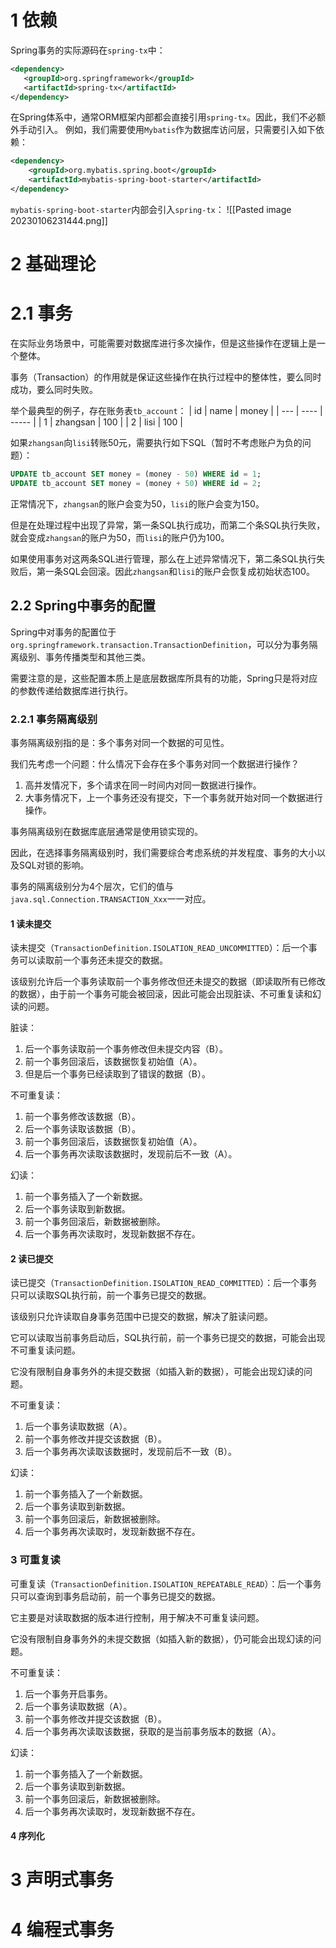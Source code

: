 # 1 依赖
Spring事务的实际源码在`spring-tx`中：
```xml
<dependency>
   <groupId>org.springframework</groupId>
   <artifactId>spring-tx</artifactId>
</dependency>
```

在Spring体系中，通常ORM框架内部都会直接引用`spring-tx`。因此，我们不必额外手动引入。
例如，我们需要使用`Mybatis`作为数据库访问层，只需要引入如下依赖：
```xml
<dependency>  
    <groupId>org.mybatis.spring.boot</groupId>  
    <artifactId>mybatis-spring-boot-starter</artifactId>
</dependency>
```

`mybatis-spring-boot-starter`内部会引入`spring-tx`： 
![[Pasted image 20230106231444.png]]
# 2 基础理论
# 2.1 事务
在实际业务场景中，可能需要对数据库进行多次操作，但是这些操作在逻辑上是一个整体。

事务（Transaction）的作用就是保证这些操作在执行过程中的整体性，要么同时成功，要么同时失败。

举个最典型的例子，存在账务表`tb_account`：
| id  | name | money |
| --- | ---- | ----- |
| 1   | zhangsan | 100   |
| 2   | lisi | 100      |

如果`zhangsan`向`lisi`转账50元，需要执行如下SQL（暂时不考虑账户为负的问题）：
```sql
UPDATE tb_account SET money = (money - 50) WHERE id = 1;
UPDATE tb_account SET money = (money + 50) WHERE id = 2;
```

正常情况下，`zhangsan`的账户会变为50，`lisi`的账户会变为150。

但是在处理过程中出现了异常，第一条SQL执行成功，而第二个条SQL执行失败，就会变成`zhangsan`的账户为50，而`lisi`的账户仍为100。

如果使用事务对这两条SQL进行管理，那么在上述异常情况下，第二条SQL执行失败后，第一条SQL会回滚。因此`zhangsan`和`lisi`的账户会恢复成初始状态100。
## 2.2 Spring中事务的配置
Spring中对事务的配置位于`org.springframework.transaction.TransactionDefinition`，可以分为事务隔离级别、事务传播类型和其他三类。

需要注意的是，这些配置本质上是底层数据库所具有的功能，Spring只是将对应的参数传递给数据库进行执行。
### 2.2.1 事务隔离级别
事务隔离级别指的是：多个事务对同一个数据的可见性。

我们先考虑一个问题：什么情况下会存在多个事务对同一个数据进行操作？
1. 高并发情况下，多个请求在同一时间内对同一数据进行操作。
2. 大事务情况下，上一个事务还没有提交，下一个事务就开始对同一个数据进行操作。

事务隔离级别在数据库底层通常是使用锁实现的。

因此，在选择事务隔离级别时，我们需要综合考虑系统的并发程度、事务的大小以及SQL对锁的影响。

事务的隔离级别分为4个层次，它们的值与`java.sql.Connection.TRANSACTION_Xxx`一一对应。

#### 1 读未提交
读未提交（`TransactionDefinition.ISOLATION_READ_UNCOMMITTED`）：后一个事务可以读取前一个事务还未提交的数据。

该级别允许后一个事务读取前一个事务修改但还未提交的数据（即读取所有已修改的数据），由于前一个事务可能会被回滚，因此可能会出现脏读、不可重复读和幻读的问题。

脏读：
1. 后一个事务读取前一个事务修改但未提交内容（B）。
2. 前一个事务回滚后，该数据恢复初始值（A）。
3. 但是后一个事务已经读取到了错误的数据（B）。

不可重复读：
1. 前一个事务修改该数据（B）。
2. 后一个事务读取该数据（B）。
3. 前一个事务回滚后，该数据恢复初始值（A）。
4. 后一个事务再次读取该数据时，发现前后不一致（A）。

幻读：
1. 前一个事务插入了一个新数据。
2. 后一个事务读取到新数据。
3. 前一个事务回滚后，新数据被删除。
4. 后一个事务再次读取时，发现新数据不存在。

#### 2 读已提交
读已提交（`TransactionDefinition.ISOLATION_READ_COMMITTED`）：后一个事务只可以读取SQL执行前，前一个事务已提交的数据。

该级别只允许读取自身事务范围中已提交的数据，解决了脏读问题。

它可以读取当前事务启动后，SQL执行前，前一个事务已提交的数据，可能会出现不可重复读问题。

它没有限制自身事务外的未提交数据（如插入新的数据），可能会出现幻读的问题。

不可重复读：
1. 后一个事务读取数据（A）。
2. 前一个事务修改并提交该数据（B）。
5. 后一个事务再次读取该数据时，发现前后不一致（B）。

幻读：
1. 前一个事务插入了一个新数据。
2. 后一个事务读取到新数据。
3. 前一个事务回滚后，新数据被删除。
4. 后一个事务再次读取时，发现新数据不存在。

### 3 可重复读
可重复读（`TransactionDefinition.ISOLATION_REPEATABLE_READ`）：后一个事务只可以查询到事务启动前，前一个事务已提交的数据。

它主要是对读取数据的版本进行控制，用于解决不可重复读问题。

它没有限制自身事务外的未提交数据（如插入新的数据），仍可能会出现幻读的问题。

不可重复读：
1. 后一个事务开启事务。
2. 后一个事务读取数据（A）。
3. 前一个事务修改并提交该数据（B）。
5. 后一个事务再次读取该数据，获取的是当前事务版本的数据（A）。

幻读：
1. 前一个事务插入了一个新数据。
2. 后一个事务读取到新数据。
3. 前一个事务回滚后，新数据被删除。
4. 后一个事务再次读取时，发现新数据不存在。

#### 4 序列化


# 3 声明式事务

# 4 编程式事务